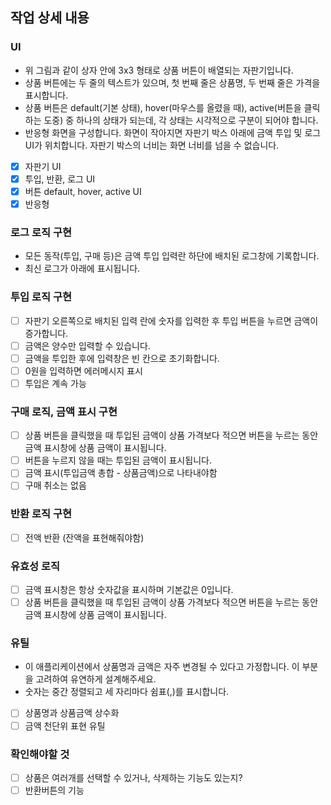 ## 작업 상세 내용

### UI

- 위 그림과 같이 상자 안에 3x3 형태로 상품 버튼이 배열되는 자판기입니다.
- 상품 버튼에는 두 줄의 텍스트가 있으며, 첫 번째 줄은 상품명, 두 번째 줄은 가격을 표시합니다.
- 상품 버튼은 default(기본 상태), hover(마우스를 올렸을 때), active(버튼을 클릭하는 도중) 중 하나의 상태가 되는데, 각 상태는 시각적으로 구분이 되어야 합니다.
- 반응형 화면을 구성합니다.
  화면이 작아지면 자판기 박스 아래에 금액 투입 및 로그 UI가 위치합니다.
  자판기 박스의 너비는 화면 너비를 넘을 수 없습니다.

* [x] 자판기 UI
* [x] 투입, 반환, 로그 UI
* [x] 버튼 default, hover, active UI
* [x] 반응형

### 로그 로직 구현

- 모든 동작(투입, 구매 등)은 금액 투입 입력란 하단에 배치된 로그창에 기록합니다.
- 최신 로그가 아래에 표시됩니다.

### 투입 로직 구현

- [ ] 자판기 오른쪽으로 배치된 입력 란에 숫자를 입력한 후 투입 버튼을 누르면 금액이 증가합니다.
- [ ] 금액은 양수만 입력할 수 있습니다.
- [ ] 금액을 투입한 후에 입력창은 빈 칸으로 초기화합니다.
- [ ] 0원을 입력하면 에러메시지 표시
- [ ] 투입은 계속 가능

### 구매 로직, 금액 표시 구현

- [ ] 상품 버튼을 클릭했을 때 투입된 금액이 상품 가격보다 적으면 버튼을 누르는 동안 금액 표시창에 상품 금액이 표시됩니다.
- [ ] 버튼을 누르지 않을 때는 투입된 금액이 표시됩니다.
- [ ] 금액 표시(투입금액 총합 - 상품금액)으로 나타내야함
- [ ] 구매 취소는 없음

### 반환 로직 구현

- [ ] 전액 반환 (잔액을 표현해줘야함)

### 유효성 로직

- [ ] 금액 표시창은 항상 숫자값을 표시하며 기본값은 0입니다.
- [ ] 상품 버튼을 클릭했을 때 투입된 금액이 상품 가격보다 적으면 버튼을 누르는 동안 금액 표시창에 상품 금액이 표시됩니다.

### 유틸

- 이 애플리케이션에서 상품명과 금액은 자주 변경될 수 있다고 가정합니다. 이 부분을 고려하여 유연하게 설계해주세요.
- 숫자는 중간 정렬되고 세 자리마다 쉼표(,)를 표시합니다.

* [ ] 상품명과 상품금액 상수화
* [ ] 금액 천단위 표현 유틸

### 확인해야할 것

- [ ] 상품은 여러개를 선택할 수 있거나, 삭제하는 기능도 있는지?
- [ ] 반환버튼의 기능
